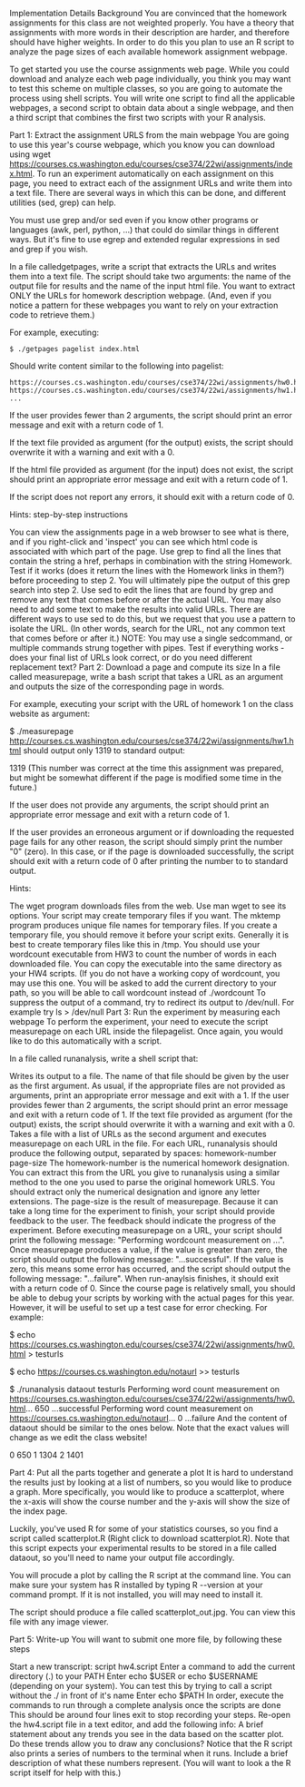 Implementation Details
Background
You are convinced that the homework assignments for this class are not weighted properly. You have a theory that assignments with more words in their description are harder, and therefore should have higher weights. In order to do this you plan to use an R script to analyze the page sizes of each available homework assignment webpage.

To get started you use the course assignments web page. While you could download and analyze each web page individually, you think you may want to test this scheme on multiple classes, so you are going to automate the process using shell scripts. You will write one script to find all the applicable webpages, a second script to obtain data about a single webpage, and then a third script that combines the first two scripts with your R analysis.

Part 1: Extract the assignment URLS from the main webpage
You are going to use this year's course webpage, which you know you can download using wget https://courses.cs.washington.edu/courses/cse374/22wi/assignments/index.html. To run an experiment automatically on each assignment on this page, you need to extract each of the assignment URLs and write them into a text file. There are several ways in which this can be done, and different utilities (sed, grep) can help.

You must use grep and/or sed even if you know other programs or languages (awk, perl, python, ...) that could do similar things in different ways. But it's fine to use egrep and extended regular expressions in sed and grep if you wish.

In a file calledgetpages, write a script that extracts the URLs and writes them into a text file. The script should take two arguments: the name of the output file for results and the name of the input html file. You want to extract ONLY the URLs for homework description webpage. (And, even if you notice a pattern for these webpages you want to rely on your extraction code to retrieve them.)

For example, executing:

    $ ./getpages pagelist index.html
Should write content similar to the following into pagelist:

    https://courses.cs.washington.edu/courses/cse374/22wi/assignments/hw0.html
    https://courses.cs.washington.edu/courses/cse374/22wi/assignments/hw1.html
    ...
If the user provides fewer than 2 arguments, the script should print an error message and exit with a return code of 1.

If the text file provided as argument (for the output) exists, the script should overwrite it with a warning and exit with a 0.

If the html file provided as argument (for the input) does not exist, the script should print an appropriate error message and exit with a return code of 1.

If the script does not report any errors, it should exit with a return code of 0.

Hints: step-by-step instructions

You can view the assignments page in a web browser to see what is there, and if you right-click and 'inspect' you can see which html code is associated with which part of the page.
Use grep to find all the lines that contain the string a href, perhaps in combination with the string Homework. Test if it works (does it return the lines with the Homework links in them?) before proceeding to step 2. You will ultimately pipe the output of this grep search into step 2.
Use sed to edit the lines that are found by grep and remove any text that comes before or after the actual URL. You may also need to add some text to make the results into valid URLs. There are different ways to use sed to do this, but we request that you use a pattern to isolate the URL. (In other words, search for the URL, not any common text that comes before or after it.)
NOTE: You may use a single sedcommand, or multiple commands strung together with pipes.
Test if everything works - does your final list of URLs look correct, or do you need different replacement text?
Part 2: Download a page and compute its size
In a file called measurepage, write a bash script that takes a URL as an argument and outputs the size of the corresponding page in words.

For example, executing your script with the URL of homework 1 on the class website as argument:

$ ./measurepage http://courses.cs.washington.edu/courses/cse374/22wi/assignments/hw1.html
should output only 1319 to standard output:

1319
(This number was correct at the time this assignment was prepared, but might be somewhat different if the page is modified some time in the future.)

If the user does not provide any arguments, the script should print an appropriate error message and exit with a return code of 1.

If the user provides an erroneous argument or if downloading the requested page fails for any other reason, the script should simply print the number "0" (zero). In this case, or if the page is downloaded successfully, the script should exit with a return code of 0 after printing the number to to standard output.

Hints:

The wget program downloads files from the web. Use man wget to see its options.
Your script may create temporary files if you want. The mktemp program produces unique file names for temporary files. If you create a temporary file, you should remove it before your script exits. Generally it is best to create temporary files like this in /tmp.
You should use your wordcount executable from HW3 to count the number of words in each downloaded file. You can copy the executable into the same directory as your HW4 scripts. (If you do not have a working copy of wordcount, you may use this one.
You will be asked to add the current directory to your path, so you will be able to call wordcount instead of ./wordcount
To suppress the output of a command, try to redirect its output to /dev/null. For example try ls > /dev/null
Part 3: Run the experiment by measuring each webpage
To perform the experiment, your need to execute the script measurepage on each URL inside the filepagelist. Once again, you would like to do this automatically with a script.

In a file called runanalysis, write a shell script that:

Writes its output to a file. The name of that file should be given by the user as the first argument.
As usual, if the appropriate files are not provided as arguments, print an appropriate error message and exit with a 1.
If the user provides fewer than 2 arguments, the script should print an error message and exit with a return code of 1.
If the text file provided as argument (for the output) exists, the script should overwrite it with a warning and exit with a 0.
Takes a file with a list of URLs as the second argument and executes measurepage on each URL in the file.
For each URL, runanalysis should produce the following output, separated by spaces: homework-number page-size
The homework-number is the numerical homework designation. You can extract this from the URL you give to runanalysis using a similar method to the one you used to parse the original homework URLS. You should extract only the numerical designation and ignore any letter extensions.
The page-size is the result of measurepage.
Because it can take a long time for the experiment to finish, your script should provide feedback to the user. The feedback should indicate the progress of the experiment.
Before executing measurepage on a URL, your script should print the following message: "Performing wordcount measurement on <URL>...".
Once measurepage produces a value, if the value is greater than zero, the script should output the following message: "...successful". If the value is zero, this means some error has occurred, and the script should output the following message: "...failure".
When run-anaylsis finishes, it should exit with a return code of 0.
Since the course page is relatively small, you should be able to debug your scripts by working with the actual pages for this year. However, it will be useful to set up a test case for error checking. For example:

$ echo https://courses.cs.washington.edu/courses/cse374/22wi/assignments/hw0.html > testurls
    
$ echo https://courses.cs.washington.edu/notaurl >> testurls
    
$ ./runanalysis dataout testurls
  Performing word count measurement on https://courses.cs.washington.edu/courses/cse374/22wi/assignments/hw0.html...
  650
  ...successful
  Performing word count  measurement on https://courses.cs.washington.edu/notaurl...
  0
  ...failure
And the content of dataout should be similar to the ones below. Note that the exact values will change as we edit the class website!

0 650
1 1304
2 1401

Part 4: Put all the parts together and generate a plot
It is hard to understand the results just by looking at a list of numbers, so you would like to produce a graph. More specifically, you would like to produce a scatterplot, where the x-axis will show the course number and the y-axis will show the size of the index page.

Luckily, you've used R for some of your statistics courses, so you find a script called scatterplot.R (Right click to download scatterplot.R). Note that this script expects your experimental results to be stored in a file called dataout, so you'll need to name your output file accordingly.

You will procude a plot by calling the R script at the command line. You can make sure your system has R installed by typing R --version at your command prompt. If it is not installed, you will may need to install it.

The script should produce a file called scatterplot_out.jpg. You can view this file with any image viewer.

Part 5: Write-up
You will want to submit one more file, by following these steps

Start a new transcript: script hw4.script
Enter a command to add the current directory (.) to your PATH
Enter echo $USER or echo $USERNAME (depending on your system).
You can test this by trying to call a script without the ./ in front of it's name
Enter echo $PATH
In order, execute the commands to run through a complete analysis once the scripts are done
This should be around four lines
exit to stop recording your steps.
Re-open the hw4.script file in a text editor, and add the following info:
A brief statement about any trends you see in the data based on the scatter plot. Do these trends allow you to draw any conclusions?
Notice that the R script also prints a series of numbers to the terminal when it runs. Include a brief description of what these numbers represent. (You will want to look a the R script itself for help with this.)
